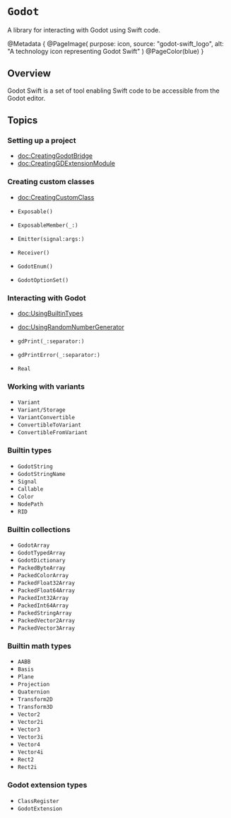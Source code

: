 # ``Godot``

A library for interacting with Godot using Swift code.

@Metadata {
    @PageImage(
        purpose: icon,
        source: "godot-swift_logo",
        alt: "A technology icon representing Godot Swift"
    )
    @PageColor(blue)
}

## Overview

Godot Swift is a set of tool enabling Swift code to be accessible from the Godot editor.

## Topics

### Setting up a project

- <doc:CreatingGodotBridge>
- <doc:CreatingGDExtensionModule>

### Creating custom classes

- <doc:CreatingCustomClass>

- ``Exposable()``
- ``ExposableMember(_:)``
- ``Emitter(signal:args:)``
- ``Receiver()``
- ``GodotEnum()``
- ``GodotOptionSet()``

### Interacting with Godot

- <doc:UsingBuiltinTypes>
- <doc:UsingRandomNumberGenerator>

- ``gdPrint(_:separator:)``
- ``gdPrintError(_:separator:)``

- ``Real``

### Working with variants

- ``Variant``
- ``Variant/Storage``
- ``VariantConvertible``
- ``ConvertibleToVariant``
- ``ConvertibleFromVariant``

### Builtin types

- ``GodotString``
- ``GodotStringName``
- ``Signal``
- ``Callable``
- ``Color``
- ``NodePath``
- ``RID``

### Builtin collections

- ``GodotArray``
- ``GodotTypedArray``
- ``GodotDictionary``
- ``PackedByteArray``
- ``PackedColorArray``
- ``PackedFloat32Array``
- ``PackedFloat64Array``
- ``PackedInt32Array``
- ``PackedInt64Array``
- ``PackedStringArray``
- ``PackedVector2Array``
- ``PackedVector3Array``

### Builtin math types

- ``AABB``
- ``Basis``
- ``Plane``
- ``Projection``
- ``Quaternion``
- ``Transform2D``
- ``Transform3D``
- ``Vector2``
- ``Vector2i``
- ``Vector3``
- ``Vector3i``
- ``Vector4``
- ``Vector4i``
- ``Rect2``
- ``Rect2i``

### Godot extension types

- ``ClassRegister``
- ``GodotExtension``
